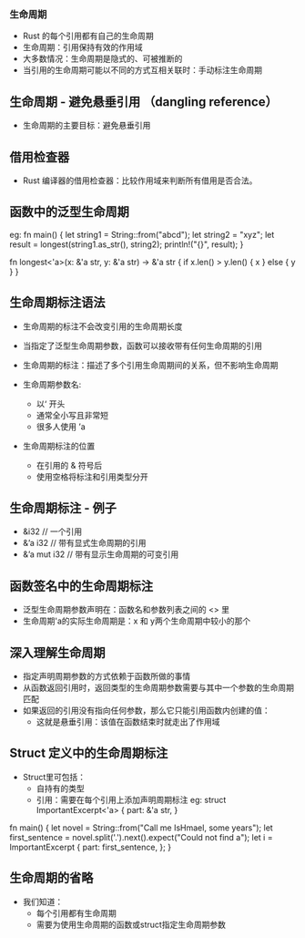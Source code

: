 ### 生命周期
- Rust 的每个引用都有自己的生命周期
- 生命周期：引用保持有效的作用域
- 大多数情况：生命周期是隐式的、可被推断的
- 当引用的生命周期可能以不同的方式互相关联时：手动标注生命周期

## 生命周期 - 避免悬垂引用 （dangling reference）
- 生命周期的主要目标：避免悬垂引用

## 借用检查器
- Rust 编译器的借用检查器：比较作用域来判断所有借用是否合法。

## 函数中的泛型生命周期
eg: 
fn main() {
    let string1 = String::from("abcd");
    let string2 = "xyz";
    let result = longest(string1.as_str(), string2);
    println!("{}", result);
}

fn longest<'a>(x: &'a str, y: &'a str) -> &'a str {
    if x.len() > y.len() {
        x
    } else {
        y
    }
}

## 生命周期标注语法
- 生命周期的标注不会改变引用的生命周期长度
- 当指定了泛型生命周期参数，函数可以接收带有任何生命周期的引用
- 生命周期的标注：描述了多个引用生命周期间的关系，但不影响生命周期

- 生命周期参数名:
  - 以‘ 开头
  - 通常全小写且非常短
  - 很多人使用 ’a

- 生命周期标注的位置
  - 在引用的 & 符号后
  - 使用空格将标注和引用类型分开

## 生命周期标注 - 例子
- &i32   // 一个引用
- &’a i32  // 带有显式生命周期的引用
- &’a mut i32  // 带有显示生命周期的可变引用


## 函数签名中的生命周期标注
- 泛型生命周期参数声明在：函数名和参数列表之间的 <> 里
- 生命周期'a的实际生命周期是：x 和 y两个生命周期中较小的那个

## 深入理解生命周期
- 指定声明周期参数的方式依赖于函数所做的事情
- 从函数返回引用时，返回类型的生命周期参数需要与其中一个参数的生命周期匹配
- 如果返回的引用没有指向任何参数，那么它只能引用函数内创建的值：
   - 这就是悬垂引用：该值在函数结束时就走出了作用域

## Struct 定义中的生命周期标注
- Struct里可包括：
  - 自持有的类型
  - 引用：需要在每个引用上添加声明周期标注
eg:
struct ImportantExcerpt<'a> {
    part: &'a str,
}

fn main() {
    let novel = String::from("Call me IsHmael, some years");
    let first_sentence = novel.split('.').next().expect("Could not find a");
    let i = ImportantExcerpt {
        part: first_sentence,
    };
}


## 生命周期的省略
- 我们知道：
  - 每个引用都有生命周期
  - 需要为使用生命周期的函数或struct指定生命周期参数

  

